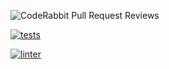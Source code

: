 ![CodeRabbit Pull Request Reviews](https://img.shields.io/coderabbit/prs/github/jfreites/creator-hub?utm_source=oss&utm_medium=github&utm_campaign=jfreites%2Fcreator-hub&labelColor=171717&color=FF570A&link=https%3A%2F%2Fcoderabbit.ai&label=CodeRabbit+Reviews)

[![tests](https://github.com/jfreites/creator-hub/actions/workflows/tests.yml/badge.svg)](https://github.com/jfreites/creator-hub/actions/workflows/tests.yml)

[![linter](https://github.com/jfreites/creator-hub/actions/workflows/lint.yml/badge.svg)](https://github.com/jfreites/creator-hub/actions/workflows/lint.yml)
